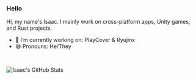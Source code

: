 ### Hello
Hi, my name's Isaac. I mainly work on cross-platform apps, Unity games, and Rust projects. 

- 🔭 I’m currently working on: PlayCover & Ryujinx
- 😄 Pronouns: He/They

<br/>

![Isaac's GitHub Stats](https://github-readme-stats-isaacmarovitz.vercel.app/api?username=IsaacMarovitz&theme=nightowl&include_all_commits=true)
